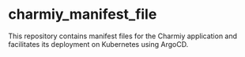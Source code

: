 # charmiy_manifest_file
This repository contains manifest files for the Charmiy application and facilitates its deployment on Kubernetes using ArgoCD.
